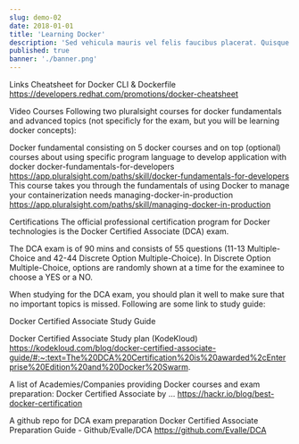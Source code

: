 ```yaml
---
slug: demo-02
date: 2018-01-01
title: 'Learning Docker'
description: 'Sed vehicula mauris vel felis faucibus placerat. Quisque sed justo quis tellus aliquam tincidunt. Vestibulum sit amet ante sit amet nibh accumsan viverra.'
published: true
banner: './banner.png'
---
```


Links
Cheatsheet for Docker CLI & Dockerfile
https://developers.redhat.com/promotions/docker-cheatsheet


Video Courses
Following two pluralsight courses for docker fundamentals and advanced topics (not specificly for the exam, but you will be learning docker concepts):

Docker fundamental consisting on 5 docker courses and on top (optional) courses about using specific program language to develop application with docker
docker-fundamentals-for-developers
https://app.pluralsight.com/paths/skill/docker-fundamentals-for-developers
This course takes you through the fundamentals of using Docker to manage your containerization needs
managing-docker-in-production
https://app.pluralsight.com/paths/skill/managing-docker-in-production

Certifications
The official professional certification program for Docker technologies is the Docker Certified Associate (DCA) exam.

The DCA exam is of 90 mins and consists of 55 questions (11-13 Multiple-Choice and 42-44 Discrete Option Multiple-Choice). In Discrete Option Multiple-Choice, options are randomly shown at a time for the examinee to choose a YES or a NO.

When studying for the DCA exam, you should plan it well to make sure that no important topics is missed. Following are some link to study guide:

Docker Certified Associate Study Guide

Docker Certified Associate Study plan (KodeKloud)
https://kodekloud.com/blog/docker-certified-associate-guide/#:~:text=The%20DCA%20Certification%20is%20awarded%2cEnterprise%20Edition%20and%20Docker%20Swarm.

A list of Academies/Companies providing Docker courses and exam preparation: 
Docker Certified Associate by ...
https://hackr.io/blog/best-docker-certification

A github repo for DCA exam preparation
Docker Certified Associate Preparation Guide - Github/Evalle/DCA
https://github.com/Evalle/DCA
